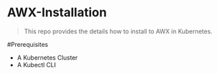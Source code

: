 # AWX-Installation
> This repo provides the details how to install to AWX in Kubernetes.

#Prerequisites
* A Kubernetes Cluster
* A Kubectl CLI